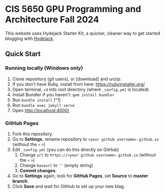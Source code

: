 # CIS 5650 GPU Programming and Architecture Fall 2024

This website uses Hydejack Starter Kit, a quicker, cleaner way to get started blogging with [Hydejack](https://hydejack.com/).

## Quick Start

### Running locally (Windows only)

1. Clone repository (git users), or [download] and unzip.
2. If you don't have Ruby, install from here: https://rubyinstaller.org/
3. Open terminal, `cd` into root directory (where `_config.yml` is located)
4. Install Bundler if you haven't: `gem install bundler`
5. Run `bundle install` [^1]
6. Run `bundle exec jekyll serve`
7. Open <http://localhost:4000/>

### GitHub Pages

1. Fork this repository.
2. Go to **Settings**, rename repository to `<your github username>.github.io` (without the `<` `>`)
3. Edit `_config.yml` (you can do this directly on GitHub)
    1. Change `url` to `https://<your github username>.github.io` (without the `<` `>`)
    2. Change `baseurl` to `''` (empty string)
    3. **Commit changes**.
4. Go to **Settings** again, look for **GitHub Pages**, set **Source** to **master branch**.
5. Click **Save** and wait for GitHub to set up your new blag.
